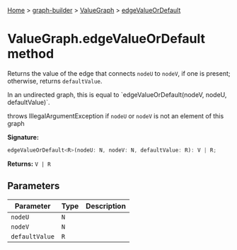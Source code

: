 [Home](./index) &gt; [graph-builder](./graph-builder.md) &gt; [ValueGraph](./graph-builder.valuegraph.md) &gt; [edgeValueOrDefault](./graph-builder.valuegraph.edgevalueordefault.md)

# ValueGraph.edgeValueOrDefault method

Returns the value of the edge that connects `nodeU` to `nodeV`<!-- -->, if one is present; otherwise, returns `defaultValue`<!-- -->.

<p>In an undirected graph, this is equal to `edgeValueOrDefault(nodeV, nodeU, defaultValue)`<!-- -->.

throws IllegalArgumentException if `nodeU` or `nodeV` is not an element of this graph

**Signature:**
```javascript
edgeValueOrDefault<R>(nodeU: N, nodeV: N, defaultValue: R): V | R;
```
**Returns:** `V | R`

## Parameters

|  Parameter | Type | Description |
|  --- | --- | --- |
|  `nodeU` | `N` |  |
|  `nodeV` | `N` |  |
|  `defaultValue` | `R` |  |

